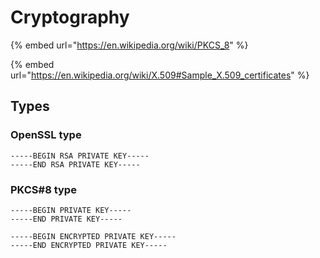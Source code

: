 # Cryptography

{% embed url="https://en.wikipedia.org/wiki/PKCS_8" %}

{% embed url="https://en.wikipedia.org/wiki/X.509#Sample_X.509_certificates" %}

## Types

### OpenSSL type

```
-----BEGIN RSA PRIVATE KEY-----
-----END RSA PRIVATE KEY-----
```

### PKCS#8 type

```
-----BEGIN PRIVATE KEY-----
-----END PRIVATE KEY-----

-----BEGIN ENCRYPTED PRIVATE KEY-----
-----END ENCRYPTED PRIVATE KEY-----
```
